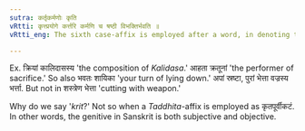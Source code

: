 ```yaml
---
sutra: कर्तृकर्मणोः कृति
vRtti: कृत्त्प्रयोगे कर्त्तरि कर्मणि च षष्ठी विभक्तिर्भवति ॥
vRtti_eng: The sixth case-affix is employed after a word, in denoting the agent and the object, when used along with a word ending with a _krit_ affix (III. 1. 93).

---
```

Ex. क्रियां कालिदासस्य 'the composition of _Kalidasa_.' आहता क्रतूनां 'the performer of sacrifice.' So also भवतः शायिका 'your turn of lying down.' अपां स्रष्टा, पुरां भेत्ता वज्रस्य भर्त्ता. But not in शस्त्रेण भेत्ता 'cutting with weapon.'

Why do we say '_krit_?' Not so when a _Taddhita_-affix is employed as कृतपूर्वीकटं. In other words, the genitive in Sanskrit is both subjective and objective.